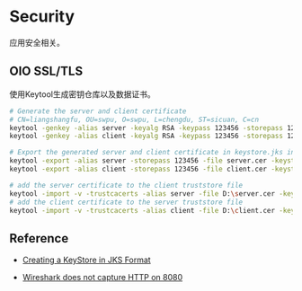 # Security

应用安全相关。

## OIO SSL/TLS

使用Keytool生成密钥仓库以及数据证书。

```bash
# Generate the server and client certificate
# CN=liangshangfu, OU=swpu, O=swpu, L=chengdu, ST=sicuan, C=cn
keytool -genkey -alias server -keyalg RSA -keypass 123456 -storepass 123456 -keystore  D:\server.jks
keytool -genkey -alias client -keyalg RSA -keypass 123456 -storepass 123456 -keystore D:\client.jks

# Export the generated server and client certificate in keystore.jks into the file server.cer.
keytool -export -alias server -storepass 123456 -file server.cer -keystore  D:\server.jks
keytool -export -alias client -storepass 123456 -file client.cer -keystore  D:\client.jks

# add the server certificate to the client truststore file
keytool -import -v -trustcacerts -alias server -file D:\server.cer -keystore client.jks -keypass 123456 -storepass 123456
# add the client certificate to the server truststore file
keytool -import -v -trustcacerts -alias client -file D:\client.cer -keystore server.jks -keypass 123456 -storepass 123456
```

## Reference

+ [Creating a KeyStore in JKS Format](https://docs.oracle.com/cd/E19509-01/820-3503/ggfen/index.html)

+ [Wireshark does not capture HTTP on 8080](https://serverfault.com/questions/505840/wireshark-does-not-capture-http-on-8080)

